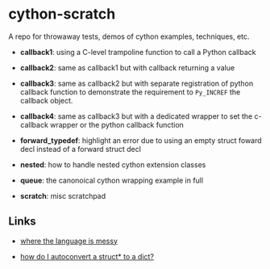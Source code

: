 # cython-scratch

A repo for throwaway tests, demos of cython examples, techniques, etc.

- **callback1**: using a C-level trampoline function to call a Python callback

- **callback2**: same as callback1 but with callback returning a value

- **callback3**: same as callback2 but with separate registration of python callback function to demonstrate the requirement to `Py_INCREF` the callback object.

- **callback4**: same as callback3 but with a dedicated wrapper to set the c-callback wrapper or the python callback function

- **forward_typedef**: highlight an error due to using an empty struct foward decl instead of a forward struct decl

- **nested**: how to handle nested cython extension classes

- **queue**: the canonoical cython wrapping example in full

- **scratch**: misc scratchpad

## Links

- [where the language is messy](https://cython.readthedocs.io/en/latest/src/userguide/troubleshooting.html#where-the-language-is-messy)

- [how do I autoconvert a struct* to a dict?](https://stackoverflow.com/questions/47943390/how-do-i-autoconvert-a-struct-to-a-dict)
